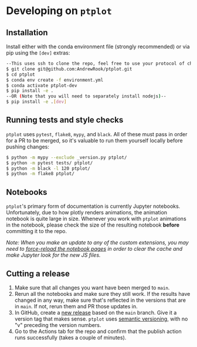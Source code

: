 # Developing on `ptplot`

## Installation

Install either with the conda
environment file (strongly recommended) or via pip using the `[dev]` extras:
```bash
--This uses ssh to clone the repo, feel free to use your protocol of choice--
$ git clone git@github.com:AndrewRook/ptplot.git
$ cd ptplot 
$ conda env create -f environment.yml
$ conda activate ptplot-dev
$ pip install -e .
--OR (Note that you will need to separately install nodejs)--
$ pip install -e .[dev]
```

## Running tests and style checks

`ptplot` uses `pytest`, `flake8`, `mypy`, and `black`. All of these must
pass in order for a PR to be merged, so it's valuable to run them
yourself locally before pushing changes:

```bash
$ python -m mypy --exclude _version.py ptplot/ 
$ python -m pytest tests/ ptplot/
$ python -m black -l 120 ptplot/
$ python -m flake8 ptplot/
```

## Notebooks

`ptplot`'s primary form of documentation is currently Jupyter 
notebooks. Unfortunately, due to how plotly renders animations,
the animation notebook is quite large in size. Whenever you
work with `ptplot` animations in the notebook, please check the
size of the resulting notebook **before** committing it to the repo.

_Note: When you make an update to any of the custom extensions, you may
need to [force-reload the notebook pages](https://support.google.com/chrome/thread/16531954/clear-cache-for-specific-website-in-google-chrome?hl=en) in order to clear the cache and
make Jupyter look for the new JS files._


## Cutting a release

1. Make sure that all changes you want have been merged to `main`.
2. Rerun all the notebooks and make sure they still work. If the
results have changed in any way, make sure that's reflected in the
versions that are in `main`. If not, rerun them and PR those updates
in.
3. In GitHub, create a [new release](https://github.com/AndrewRook/ptplot/releases/new)
based on the `main` branch.
Give it a version tag that makes sense. `ptplot` uses [semantic
versioning](https://semver.org/), with no "v" preceding the
version numbers. 
4. Go to the Actions tab for the repo and confirm that the publish
action runs successfully (takes a couple of minutes). 